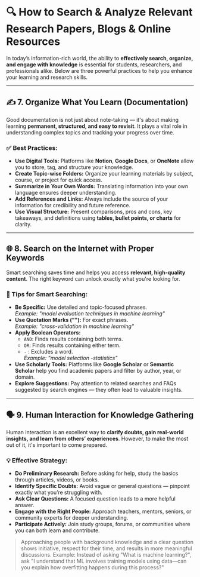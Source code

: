 
# 🔍 How to Search & Analyze Relevant Research Papers, Blogs & Online Resources

In today’s information-rich world, the ability to **effectively search, organize, and engage with knowledge** is essential for students, researchers, and professionals alike. Below are three powerful practices to help you enhance your learning and research skills.

---

## ✍️ 7. Organize What You Learn (Documentation)

Good documentation is not just about note-taking — it's about making learning **permanent, structured, and easy to revisit**. It plays a vital role in understanding complex topics and tracking your progress over time.

### ✅ Best Practices:
- **Use Digital Tools:** Platforms like **Notion**, **Google Docs**, or **OneNote** allow you to store, tag, and structure your knowledge.
- **Create Topic-wise Folders:** Organize your learning materials by subject, course, or project for quick access.
- **Summarize in Your Own Words:** Translating information into your own language ensures deeper understanding.
- **Add References and Links:** Always include the source of your information for credibility and future reference.
- **Use Visual Structure:** Present comparisons, pros and cons, key takeaways, and definitions using **tables, bullet points, or charts** for clarity.

---

## 🌐 8. Search on the Internet with Proper Keywords

Smart searching saves time and helps you access **relevant, high-quality content**. The right keyword can unlock exactly what you're looking for.

### 🔑 Tips for Smart Searching:
- **Be Specific:** Use detailed and topic-focused phrases.  
  *Example: "model evaluation techniques in machine learning"*  
- **Use Quotation Marks (""):** For exact phrases.  
  *Example: "cross-validation in machine learning"*  
- **Apply Boolean Operators:**
  - `AND`: Finds results containing both terms.
  - `OR`: Finds results containing either term.
  - `-` : Excludes a word.  
    *Example: "model selection -statistics"*
- **Use Scholarly Tools:** Platforms like **Google Scholar** or **Semantic Scholar** help you find academic papers and filter by author, year, or domain.
- **Explore Suggestions:** Pay attention to related searches and FAQs suggested by search engines — they often lead to valuable insights.

---

## 🗣️ 9. Human Interaction for Knowledge Gathering

Human interaction is an excellent way to **clarify doubts, gain real-world insights, and learn from others’ experiences**. However, to make the most out of it, it's important to come prepared.

### 💡 Effective Strategy:
- **Do Preliminary Research:** Before asking for help, study the basics through articles, videos, or books.
- **Identify Specific Doubts:** Avoid vague or general questions — pinpoint exactly what you’re struggling with.
- **Ask Clear Questions:** A focused question leads to a more helpful answer.
- **Engage with the Right People:** Approach teachers, mentors, seniors, or community experts for deeper understanding.
- **Participate Actively:** Join study groups, forums, or communities where you can both learn and contribute.

> Approaching people with background knowledge and a clear question shows initiative, respect for their time, and results in more meaningful discussions.
> Example: Instead of asking "What is machine learning?", ask "I understand that ML involves training models using data—can you explain how overfitting happens during this process?"
